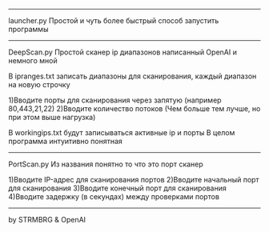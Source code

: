 ______________________________________________________________________________________

launcher.py
Простой и чуть более быстрый способ запустить программы
______________________________________________________________________________________

DeepScan.py
Простой сканер ip диапазонов написанный OpenAI и немного мной

В ipranges.txt записать диапазоны для сканирования, каждый диапазон на новую строчку

1)Вводите порты для сканирования через запятую (например 80,443,21,22)
2)Вводите количество потоков (Чем больше тем лучше, но при этом выше нагрузка)

В workingips.txt будут записываться активные ip и порты
В целом программа интуитивно понятная
______________________________________________________________________________________

PortScan.py
Из названия понятно то что это порт сканер

1)Вводите IP-адрес для сканирования портов
2)Вводите начальный порт для сканирования
3)Вводите конечный порт для сканирования
4)Вводите задержку (в секундах) между проверками портов

______________________________________________________________________________________

by STRMBRG & OpenAI